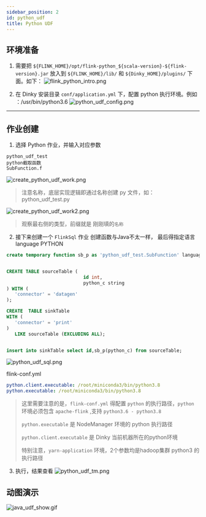 ```yaml
---
sidebar_position: 2
id: python_udf
title: Python UDF
---
```

## 环境准备
1. 需要把 `${FLINK_HOME}/opt/flink-python_${scala-version}-${flink-version}.jar` 放入到
   `${FLINK_HOME}/lib/` 和 `${Dinky_HOME}/plugins/` 下面。如下：
![flink_python_intro.png](http://www.aiwenmo.com/dinky/docs/zh-CN/udf_develop/how_to/flink_python_intro.png)

2. 在 Dinky 安装目录 `conf/application.yml` 下，配置 python 执行环境。例如 ：/usr/bin/python3.6
![python_udf_config.png](http://www.aiwenmo.com/dinky/docs/zh-CN/udf_develop/how_to/python_udf_config.png)
----
## 作业创建
1. 选择 Python 作业，并输入对应参数
```text
python_udf_test
python截取函数
SubFunction.f
```
![create_python_udf_work.png](http://www.aiwenmo.com/dinky/docs/zh-CN/udf_develop/how_to/create_python_udf_work.png)
> 注意名称，底层实现逻辑即通过名称创建 py 文件，如： python_udf_test.py

![create_python_udf_work2.png](http://www.aiwenmo.com/dinky/docs/zh-CN/udf_develop/how_to/create_python_udf_work2.png)
> 观察最右侧的类型，前缀就是 刚刚填的`名称`



2. 接下来创建一个 `FlinkSql` 作业
创建函数与Java不太一样， 最后得指定语言
   language PYTHON
```sql
create temporary function sb_p as 'python_udf_test.SubFunction' language PYTHON;


CREATE TABLE sourceTable (
                            id int,
                            python_c string
) WITH (
   'connector' = 'datagen'
);

CREATE  TABLE sinkTable
WITH (
   'connector' = 'print'
)
   LIKE sourceTable (EXCLUDING ALL);


insert into sinkTable select id,sb_p(python_c) from sourceTable;

```

![python_udf_sql.png](http://www.aiwenmo.com/dinky/docs/zh-CN/udf_develop/how_to/python_udf_sql.png)

flink-conf.yml
```yaml
python.client.executable: /root/miniconda3/bin/python3.8
python.executable: /root/miniconda3/bin/python3.8
```
> 这里需要注意的是，`flink-conf.yml` 得配置 `python` 的执行路径，`python` 环境必须包含 `apache-flink` ,支持 `python3.6 - python3.8`
> 
> `python.executable` 是 NodeManager 环境的 python 执行路径
> 
> `python.client.executable` 是 Dinky 当前机器所在的python环境
> 
> 特别注意，`yarn-application` 环境，2个参数均是hadoop集群 python3 的执行路径

3. 执行，结果查看
![python_udf_tm.png](http://www.aiwenmo.com/dinky/docs/zh-CN/udf_develop/how_to/python_udf_tm.png)

## 动图演示
![java_udf_show.gif](http://www.aiwenmo.com/dinky/docs/zh-CN/udf_develop/how_to/python_udf_show.gif)